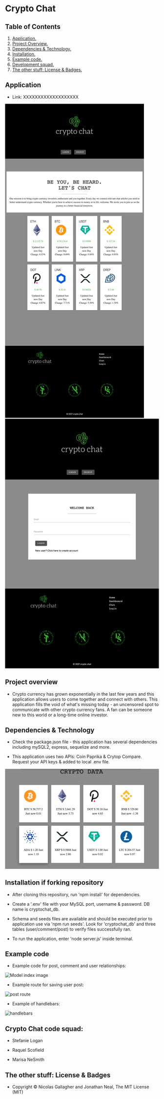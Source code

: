 # Crypto Chat

## Table of Contents
1. [ Application. ](#application)
2. [ Project Overview. ](#overview)
3. [ Dependencies & Technology. ](#depend)
4. [ Installation. ](#install)
5. [ Example code. ](#code)
6. [ Development squad. ](#squad)
7. [ The other stuff: License & Badges. ](#streetcred)


<a name="application"></a>
## Application

* Link: XXXXXXXXXXXXXXXXXXX

![Crypto Chat Homepage](./Public/images/screenshot.png)
![Crypto Chat Login Page](./Public/images/screenshot2.png)

<a name="overview"></a>
## Project overview

* Crypto currency has grown exponentially in the last few years and this application allows users to come together and connect with others. This application fills the void of what's missing today - an uncensored spot to communicate with other crypto currency fans. A fan can be someone new to this world or a long-time online investor. 

<a name="depend"></a>
## Dependencies & Technology

* Check the package.json file - this application has several dependencies including mySQL2, express, sequelize and more.

* This application uses two APIs: Coin Paprika & Crytop Compare. Request your API keys & added to local .env file. 

![Crypto API](./Public/images/crypt-screenshot.png)

<a name="install"></a>

## Installation if forking repository

* After cloning this repository, run 'npm install' for dependencies. 

* Create a '.env' file with your MySQL port, username & password. DB name is cryptochat_db.

* Schema and seeds files are available and should be executed prior to application use via 'npm run seeds'. Look for 'cryptochat_db' and three tables (user/comment/post) to verify files successfully ran.

* To run the application, enter 'node server.js' inside terminal. 

<a name="code"></a>
## Example code

* Example code for post, comment and user relationships:

![Model index image](https://github.com/stefanieklogan/Week15-Project2-Group4/blob/main/Public/images/modelIndex.JPG)

* Example route for saving user post:

![post route](https://github.com/stefanieklogan/Week15-Project2-Group4/blob/main/Public/images/postRoute.JPG)

* Example of handlebars:

![handlebars](https://github.com/stefanieklogan/Week15-Project2-Group4/blob/main/Public/images/handlebars.JPG)

<a name="squad"></a>
## Crypto Chat code squad:

* Stefanie Logan

* Raquel Scofield

* Marisa NeSmith

<a name="streetcred"></a>
## The other stuff: License & Badges

* Copyright © Nicolas Gallagher and Jonathan Neal, The MIT License (MIT)
